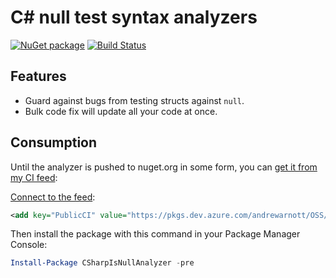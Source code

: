 # C# null test syntax analyzers

[![NuGet package](https://img.shields.io/nuget/v/CSharpIsNullAnalyzer.svg)](https://nuget.org/packages/CSharpIsNullAnalyzer)
[![Build Status](https://dev.azure.com/andrewarnott/OSS/_apis/build/status/CSharpIsNull?branchName=main)](https://dev.azure.com/andrewarnott/OSS/_build/latest?definitionId=54&branchName=main)

## Features

* Guard against bugs from testing structs against `null`.
* Bulk code fix will update all your code at once.

## Consumption

Until the analyzer is pushed to nuget.org in some form, you can [get it from my CI feed](https://dev.azure.com/andrewarnott/OSS/_packaging?_a=package&feed=PublicCI&package=CSharpIsNullAnalyzer&protocolType=NuGet):

[Connect to the feed](https://dev.azure.com/andrewarnott/OSS/_packaging?_a=connect&feed=PublicCI):

```xml
<add key="PublicCI" value="https://pkgs.dev.azure.com/andrewarnott/OSS/_packaging/PublicCI/nuget/v3/index.json" />
```

Then install the package with this command in your Package Manager Console:

```ps1
Install-Package CSharpIsNullAnalyzer -pre
```
